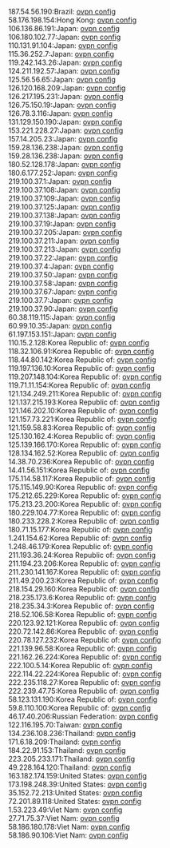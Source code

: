 187.54.56.190:Brazil: [ovpn config](vpn/187_54_56_190.ovpn)  
58.176.198.154:Hong Kong: [ovpn config](vpn/58_176_198_154.ovpn)  
106.136.86.191:Japan: [ovpn config](vpn/106_136_86_191.ovpn)  
106.180.102.77:Japan: [ovpn config](vpn/106_180_102_77.ovpn)  
110.131.91.104:Japan: [ovpn config](vpn/110_131_91_104.ovpn)  
115.36.252.7:Japan: [ovpn config](vpn/115_36_252_7.ovpn)  
119.242.143.26:Japan: [ovpn config](vpn/119_242_143_26.ovpn)  
124.211.192.57:Japan: [ovpn config](vpn/124_211_192_57.ovpn)  
125.56.56.65:Japan: [ovpn config](vpn/125_56_56_65.ovpn)  
126.120.168.209:Japan: [ovpn config](vpn/126_120_168_209.ovpn)  
126.217.195.231:Japan: [ovpn config](vpn/126_217_195_231.ovpn)  
126.75.150.19:Japan: [ovpn config](vpn/126_75_150_19.ovpn)  
126.78.3.116:Japan: [ovpn config](vpn/126_78_3_116.ovpn)  
131.129.150.190:Japan: [ovpn config](vpn/131_129_150_190.ovpn)  
153.221.228.27:Japan: [ovpn config](vpn/153_221_228_27.ovpn)  
157.14.205.23:Japan: [ovpn config](vpn/157_14_205_23.ovpn)  
159.28.136.238:Japan: [ovpn config](vpn/159_28_136_238.ovpn)  
159.28.136.238:Japan: [ovpn config](vpn/159_28_136_238.ovpn)  
180.52.128.178:Japan: [ovpn config](vpn/180_52_128_178.ovpn)  
180.6.177.252:Japan: [ovpn config](vpn/180_6_177_252.ovpn)  
219.100.37.1:Japan: [ovpn config](vpn/219_100_37_1.ovpn)  
219.100.37.108:Japan: [ovpn config](vpn/219_100_37_108.ovpn)  
219.100.37.109:Japan: [ovpn config](vpn/219_100_37_109.ovpn)  
219.100.37.125:Japan: [ovpn config](vpn/219_100_37_125.ovpn)  
219.100.37.138:Japan: [ovpn config](vpn/219_100_37_138.ovpn)  
219.100.37.19:Japan: [ovpn config](vpn/219_100_37_19.ovpn)  
219.100.37.205:Japan: [ovpn config](vpn/219_100_37_205.ovpn)  
219.100.37.211:Japan: [ovpn config](vpn/219_100_37_211.ovpn)  
219.100.37.213:Japan: [ovpn config](vpn/219_100_37_213.ovpn)  
219.100.37.22:Japan: [ovpn config](vpn/219_100_37_22.ovpn)  
219.100.37.4:Japan: [ovpn config](vpn/219_100_37_4.ovpn)  
219.100.37.50:Japan: [ovpn config](vpn/219_100_37_50.ovpn)  
219.100.37.58:Japan: [ovpn config](vpn/219_100_37_58.ovpn)  
219.100.37.67:Japan: [ovpn config](vpn/219_100_37_67.ovpn)  
219.100.37.7:Japan: [ovpn config](vpn/219_100_37_7.ovpn)  
219.100.37.90:Japan: [ovpn config](vpn/219_100_37_90.ovpn)  
60.38.119.115:Japan: [ovpn config](vpn/60_38_119_115.ovpn)  
60.99.10.35:Japan: [ovpn config](vpn/60_99_10_35.ovpn)  
61.197.153.151:Japan: [ovpn config](vpn/61_197_153_151.ovpn)  
110.15.2.128:Korea Republic of: [ovpn config](vpn/110_15_2_128.ovpn)  
118.32.106.91:Korea Republic of: [ovpn config](vpn/118_32_106_91.ovpn)  
118.44.80.142:Korea Republic of: [ovpn config](vpn/118_44_80_142.ovpn)  
119.197.136.10:Korea Republic of: [ovpn config](vpn/119_197_136_10.ovpn)  
119.207.148.104:Korea Republic of: [ovpn config](vpn/119_207_148_104.ovpn)  
119.71.11.154:Korea Republic of: [ovpn config](vpn/119_71_11_154.ovpn)  
121.134.249.211:Korea Republic of: [ovpn config](vpn/121_134_249_211.ovpn)  
121.137.215.193:Korea Republic of: [ovpn config](vpn/121_137_215_193.ovpn)  
121.146.202.10:Korea Republic of: [ovpn config](vpn/121_146_202_10.ovpn)  
121.157.73.221:Korea Republic of: [ovpn config](vpn/121_157_73_221.ovpn)  
121.159.58.83:Korea Republic of: [ovpn config](vpn/121_159_58_83.ovpn)  
125.130.162.4:Korea Republic of: [ovpn config](vpn/125_130_162_4.ovpn)  
125.139.166.170:Korea Republic of: [ovpn config](vpn/125_139_166_170.ovpn)  
128.134.162.52:Korea Republic of: [ovpn config](vpn/128_134_162_52.ovpn)  
14.38.70.236:Korea Republic of: [ovpn config](vpn/14_38_70_236.ovpn)  
14.41.56.151:Korea Republic of: [ovpn config](vpn/14_41_56_151.ovpn)  
175.114.58.117:Korea Republic of: [ovpn config](vpn/175_114_58_117.ovpn)  
175.115.149.90:Korea Republic of: [ovpn config](vpn/175_115_149_90.ovpn)  
175.212.65.229:Korea Republic of: [ovpn config](vpn/175_212_65_229.ovpn)  
175.213.23.200:Korea Republic of: [ovpn config](vpn/175_213_23_200.ovpn)  
180.229.104.77:Korea Republic of: [ovpn config](vpn/180_229_104_77.ovpn)  
180.233.228.2:Korea Republic of: [ovpn config](vpn/180_233_228_2.ovpn)  
180.71.15.177:Korea Republic of: [ovpn config](vpn/180_71_15_177.ovpn)  
1.241.154.62:Korea Republic of: [ovpn config](vpn/1_241_154_62.ovpn)  
1.248.46.179:Korea Republic of: [ovpn config](vpn/1_248_46_179.ovpn)  
211.193.36.24:Korea Republic of: [ovpn config](vpn/211_193_36_24.ovpn)  
211.194.23.206:Korea Republic of: [ovpn config](vpn/211_194_23_206.ovpn)  
211.230.141.167:Korea Republic of: [ovpn config](vpn/211_230_141_167.ovpn)  
211.49.200.23:Korea Republic of: [ovpn config](vpn/211_49_200_23.ovpn)  
218.154.29.160:Korea Republic of: [ovpn config](vpn/218_154_29_160.ovpn)  
218.235.173.6:Korea Republic of: [ovpn config](vpn/218_235_173_6.ovpn)  
218.235.34.3:Korea Republic of: [ovpn config](vpn/218_235_34_3.ovpn)  
218.52.106.58:Korea Republic of: [ovpn config](vpn/218_52_106_58.ovpn)  
220.123.92.121:Korea Republic of: [ovpn config](vpn/220_123_92_121.ovpn)  
220.72.142.86:Korea Republic of: [ovpn config](vpn/220_72_142_86.ovpn)  
220.78.127.232:Korea Republic of: [ovpn config](vpn/220_78_127_232.ovpn)  
221.139.96.58:Korea Republic of: [ovpn config](vpn/221_139_96_58.ovpn)  
221.162.26.224:Korea Republic of: [ovpn config](vpn/221_162_26_224.ovpn)  
222.100.5.14:Korea Republic of: [ovpn config](vpn/222_100_5_14.ovpn)  
222.114.22.224:Korea Republic of: [ovpn config](vpn/222_114_22_224.ovpn)  
222.235.118.27:Korea Republic of: [ovpn config](vpn/222_235_118_27.ovpn)  
222.239.47.75:Korea Republic of: [ovpn config](vpn/222_239_47_75.ovpn)  
58.123.131.190:Korea Republic of: [ovpn config](vpn/58_123_131_190.ovpn)  
59.8.110.100:Korea Republic of: [ovpn config](vpn/59_8_110_100.ovpn)  
46.17.40.206:Russian Federation: [ovpn config](vpn/46_17_40_206.ovpn)  
122.116.195.70:Taiwan: [ovpn config](vpn/122_116_195_70.ovpn)  
134.236.108.236:Thailand: [ovpn config](vpn/134_236_108_236.ovpn)  
171.6.18.209:Thailand: [ovpn config](vpn/171_6_18_209.ovpn)  
184.22.91.153:Thailand: [ovpn config](vpn/184_22_91_153.ovpn)  
223.205.233.171:Thailand: [ovpn config](vpn/223_205_233_171.ovpn)  
49.228.164.120:Thailand: [ovpn config](vpn/49_228_164_120.ovpn)  
163.182.174.159:United States: [ovpn config](vpn/163_182_174_159.ovpn)  
173.198.248.39:United States: [ovpn config](vpn/173_198_248_39.ovpn)  
35.152.72.213:United States: [ovpn config](vpn/35_152_72_213.ovpn)  
72.201.89.118:United States: [ovpn config](vpn/72_201_89_118.ovpn)  
1.53.223.49:Viet Nam: [ovpn config](vpn/1_53_223_49.ovpn)  
27.71.75.37:Viet Nam: [ovpn config](vpn/27_71_75_37.ovpn)  
58.186.180.178:Viet Nam: [ovpn config](vpn/58_186_180_178.ovpn)  
58.186.90.106:Viet Nam: [ovpn config](vpn/58_186_90_106.ovpn)  
